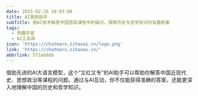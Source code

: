 ```yaml
---
date: 2025-02-16 18:03:08
title: AI思政助手
subTitle: 用AI技术解答中国思政课程中的疑问，探索历史与哲学知识的有趣答案
tags:
  - 奇趣宇宙
  - AI工具库
icon: 'https://chatmarx.zihaoai.cn/logo.png'
link: 'https://chatmarx.zihaoai.cn/'
abbrlink: 572ab8db
---
```


借助先进的AI大语言模型，这个“又红又专”的AI助手可以帮助你解答中国近现代史、思想政治等课程的问题。通过与AI互动，你不仅能获得准确的答案，还能更深入地理解中国的历史和哲学知识。
